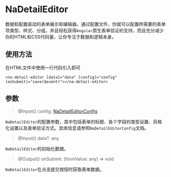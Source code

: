 # NaDetailEditor

数据和配置驱动的表单展示和编辑器。通过配置文件，你就可以配置所需要的表单项类型、样式、分组，并且轻松获得`Angular`原生表单验证的支持，而且充分减少你的HTML和CSS代码量，让你专注于数据和逻辑本身。

## 使用方法

在HTML文件中使用一行代码引入即可

    <na-detail-editor [data]="data" [config]="config" (onSubmit)="save($event)"></na-detail-editor>

## 参数

> @Input() config: [NaDetailEditorConfig](../configs/na-detail-editor-config.md)

`NaDetailEditor`的配置参数，其中包括表单的标题、各个字段的类型设置、风格化设置以及表单验证方式。具体信息请参照`NaDetailEditorConfig`文档。

> @Input() data?: any

`NaDetailEditor`的初始化数据。

> @Output() onSubmit: (formValue: any) => void

`NaDetailEditor`在点击提交按钮时获取表单数据。
